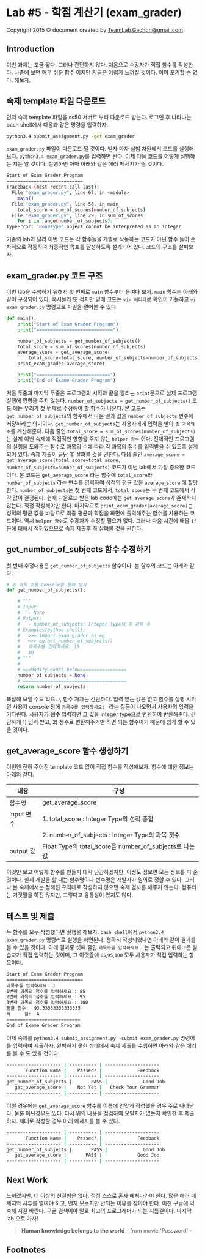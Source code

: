 Lab #5 - 학점 계산기 (exam_grader)
=======
Copyright 2015 © document created by TeamLab.Gachon@gmail.com

## Introduction
이번 과제는 조금 짧다. 그러나 간단하지 않다. 처음으로 수강자가 직접 함수를 작성한다. 나중에 보면 매우 쉬운 함수 이지만 지금은 어렵게 느껴질 것이다. 이미 포기할 순 없다. 해보자.

## 숙제 template 파일 다운로드
먼저 숙제 template 파일을 cs50 서버로 부터 다운로드 받는다. 로그인 후 나타나는 bash shell에서 다음과 같은 명령을 입력하자.
```bash
python3.4 submit_assignment.py -get exam_grader
```  
`exam_grader.py` 파일이 다운로드 될 것이다. 받자 마자 실험 차원에서 코드를 실행해보자. `python3.4 exam_grader.py`를 입력하면 된다. 이제 다들 코드를 어떻게 실행하는 지는 알 것이다.  실행하면 아마 아래와 같은 에러 메세지가 뜰 것이다. 
```bash
Start of Exam Grader Program
============================
Traceback (most recent call last):
  File "exam_grader.py", line 67, in <module>
    main()
  File "exam_grader.py", line 58, in main
    total_score = sum_of_scores(number_of_subjects)
  File "exam_grader.py", line 29, in sum_of_scores
    for i in range(number_of_subjects):
TypeError: 'NoneType' object cannot be interpreted as an integer
```
기존의 lab과  달리 이번 코드는 각 함수들을 개별로 작동하는 코드가 아닌 함수 들이 순차적으로 작동하여 최종적인 목표를 달성하도록 설계되어 있다. 코드의 구조를 살펴보자.

## exam_grader.py 코드 구조
이번 lab을 수행하기 위해서 첫 번째로 `main` 함수부터 들여다 보자. `main` 함수는 아래와 같이 구성되어 있다. 혹시몰라 또 적지만 밑에 코드는 `vim 에디터`로 확인이 가능하고 `vi exam_grader.py` 명령으로 파일을 열어볼 수 있다.
```python
def main():
    print("Start of Exam Grader Program")
    print("============================")

    number_of_subjects = get_number_of_subjects()
    total_score = sum_of_scores(number_of_subjects)
    average_score = get_average_score(
        total_score=total_score, number_of_subjects=number_of_subjects)
    print_exam_grader(average_score)

    print("===========================")
    print("End of Exame Grader Program")
```
처음 두줄과 마지막 두줄은 프로그램의 시작과 끝을 알리는 `print`문으로 실제 프로그램 실행에 영향을 주지 않는다. 
`number_of_subjects = get_number_of_subjects()` 코드 에는 우리가 첫 번째로 수정해야 할 함수가 나온다. 본 코드는 `get_number_of_subjects`의 함수에서 나온 결과 값을 `number_of_subjects` 변수에 저장하라는 의미이다. `get_number_of_subjects`는 사용자에게 입력을 받아 `총 과목의 수`를 계산해준다. 
다음 줄인 `total_score = sum_of_scores(number_of_subjects)`는 실제 이번 숙제에 직접적인 영향을 주지 않는 `helper 함수` 이다. 전체적인 프로그램의 실행을 도와주는 함수로 과목의 수에 따라 각 과목의 점수를 입력받을 수 있도록 설계되어 있다. 숙제 제출이 끝난 후 살펴볼 것을 권한다.
다음 줄인 `average_score = get_average_score(total_score=total_score, number_of_subjects=number_of_subjects)` 코드가 이번 lab에서 가장 중요한 코드이다. 본 코드는 `get_average_score` 라는 함수에 `total_score`와 `number_of_subjects` 라는 변수를 입력하여 성적의 평균 값을 `average_score` 에 할당한다. `number_of_subjects`는 첫 번째 코드에서, `total_score`는 두 번째 코드에서 각각 값이 결정된다. 현재 다운로드 받은 lab code에는 `get_average_score`가 존재하지 않는다. 직접 작성해야만 한다.
마지막으로 `print_exam_grader(average_score)`는 성적의 평균 값을 바탕으로 최종 평균과 학점을 화면에 출력해주는 함수를 사용하는 코드이다. 역시 `helper 함수`로 수강자가 수정할 필요가 없다. 그러나 다음 시간에 배울 `if`문에 대해서 적혀있으므로 숙제 제출후 꼭 살펴볼 것을 권한다.

## get_number_of_subjects 함수 수정하기
첫 번째 수정내용은 `get_number_of_subjects` 함수이다. 본 함수의 코드는 아래와 같다.
```python
# 총 과목 수를 Console를 통해 받기
def get_number_of_subjects():

    # """
    # Input:
    #   - None
    # Output:
    #   - number_of_subjects: Integer Type의 총 과목 수
    # Examples(python shell):
    #   >>> import exam_grader as eg
    #   >>> eg.get_number_of_subjects()
    #   과목수를 입력하세요: 10
    #   10
    # """
    #
    # ===Modify codes below=================
    number_of_subjects = None
    # ======================================
    return number_of_subjects
```
복잡해 보일 수도 있으나, 함수 자체는 간단하다. 입력 받는 값은 없고 함수를 실행 시키면 사용자 console 창에 `과목수를 입력하세요: ` 라는 질문이 나오면서 사용자의 입력을 기다린다. 사용자가 <strong>정수</strong> 입력하면 그 값을 integer type으로 변환하여 반환해준다. 간단하게 1) 입력 받고, 2) 정수로 변환해주기만 하면 되는 함수이기 때문에 쉽게 할 수 있을 것이다.

## get_average_score 함수 생성하기
이번엔 전혀 주어진 template 코드 없이 직접 함수를 작성해보자. 함수에 대한 정보는 아래와 같다.

내용           | 구성 
--------       | ---
함수명      | get_average_score
input 변수  | 1. total_score : Integer Type의 성적 총합
            | 2. number_of_subjects : Integer Type의 과목 갯수
output 값   | Float Type의 total_score을 number_of_subjects로 나눈 값

이것만 보고 어떻게 함수를 만들지 대략 난감하겠지만, 이정도 정보면 모든 정보를 다 준 것이다. 실제 개발을 할 때는 함수명이나 변수명은 개발자가 임의로 정할 수 있다. 그러나 본 숙제에서는 정해진 규칙대로 작성하지 않으면 숙제 검사를 해주지 않는다. 컴퓨터는 거짓말을 하진 않지만, 그렇다고 융통성이 있지도 않다. 

## 테스트 및 제출
두 함수를 모두 작성했다면 실행을 해보자. `bash shell`에서 `python3.4 exam_grader.py` 명령러로 실행을 하면된다. 정확히 작성되었다면 아래와 같이 결과를 볼 수 있을 것이다. 아래 결과중 셋째 줄인 `과목수를 입력하세요: `는 출력되고 뒤에 `3`은 실습자가 직접 입력하는 것이며, 그 아랫줄에 `85`,`95`,`100` 모두 사용자가 직접 입력하는 항목이다.
```bash
Start of Exam Grader Program
============================
과목수를 입력하세요: 3
1번째 과목의 점수를 입력하세요 : 85
2번째 과목의 점수를 입력하세요 : 95
3번째 과목의 점수를 입력하세요 : 100
평균 점수:  93.33333333333333
학     점:  A
===========================
End of Exame Grader Program
```
이제 숙제를 `python3.4 submit_assignment.py -submit exam_grader.py` 명령어를 입력하여 제출하자. 완벽하지 못한 상태에서 숙제 제출를 수행하면 아래와 같은 에러를 볼 수 도 있을 것이다.
```bash
-------------------- | ---------- | --------------------
       Function Name |    Passed? |             Feedback
-------------------- | ---------- | --------------------
get_number_of_subjects |       PASS |             Good Job
   get_average_score |    Not Yet |   Check Your Grammar
-------------------- | ---------- | --------------------
```
이럴 경우에는 `get_average_score` 함수를 이름에 안맞게 작성했을 경우 주로 나타난다. 물론 아닌경우도 있다. 다시 위의 내용을 점검하여 오탈자가 없는지 확인한 후 제출하자. 제대로 작성할 경우 아래 메세지를 볼 수 있다.
```bash
-------------------- | ---------- | --------------------
       Function Name |    Passed? |             Feedback
-------------------- | ---------- | --------------------
get_number_of_subjects |       PASS |             Good Job
   get_average_score |       PASS |             Good Job
-------------------- | ---------- | --------------------
```

## Next Work
느끼겠지만, 더 이상의 친절함은 없다. 점점 스스로 혼자 헤쳐나가야 한다. 많은 에러 메세지와 사투를 벌여야 하고, 왠지 모르지만 안되는 이유를 찾아야 한다. 이젠 구글에 익숙해 지길 바란다. 구글 검색이야 말로 최고의 프로그래머가 되는 지름길이다. 마지막 lab 으로 가자!

> **Human knowledge belongs to the world** - from movie 'Password' -

## Footnotes
